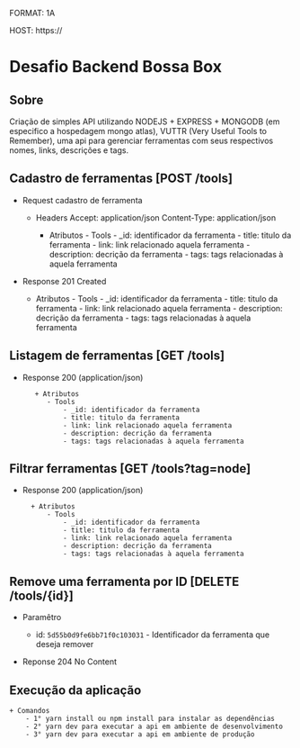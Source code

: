 FORMAT: 1A

HOST: https://

#  Desafio Backend Bossa Box 

## Sobre 

Criação de simples API utilizando NODEJS + EXPRESS + MONGODB  (em especifico a hospedagem mongo atlas), VUTTR (Very Useful Tools to Remember), uma api para gerenciar ferramentas com seus respectivos nomes, links, descrições e tags.  

## Cadastro de ferramentas [POST /tools]

+ Request cadastro de ferramenta
    + Headers
         Accept: application/json 
         Content-Type: application/json
         
      + Atributos 
            - Tools
                - _id: identificador da ferramenta
                - title: titulo da ferramenta 
                - link: link relacionado aquela ferramenta
                - description: decrição da ferramenta 
                - tags: tags relacionadas à aquela ferramenta  



+ Response 201 Created 

    + Atributos 
            - Tools
                - _id: identificador da ferramenta
                - title: titulo da ferramenta 
                - link: link relacionado aquela ferramenta
                - description: decrição da ferramenta 
                - tags: tags relacionadas à aquela ferramenta  


## Listagem de ferramentas [GET /tools]

+ Response 200 (application/json)

         + Atributos 
            - Tools
                - _id: identificador da ferramenta
                - title: titulo da ferramenta 
                - link: link relacionado aquela ferramenta
                - description: decrição da ferramenta 
                - tags: tags relacionadas à aquela ferramenta  
 

## Filtrar ferramentas  [GET /tools?tag=node]

+ Response 200 (application/json)

        + Atributos 
            - Tools
                - _id: identificador da ferramenta
                - title: titulo da ferramenta 
                - link: link relacionado aquela ferramenta
                - description: decrição da ferramenta 
                - tags: tags relacionadas à aquela ferramenta  


## Remove uma ferramenta por ID [DELETE /tools/{id}]

+ Paramêtro 
    + id: `5d55b0d9fe6bb71f0c103031` - Identificador da ferramenta que deseja remover

+ Reponse 204 No Content

## Execução da aplicação 

    + Comandos 
        - 1° yarn install ou npm install para instalar as dependências 
        - 2° yarn dev para executar a api em ambiente de desenvolvimento
        - 3° yarn dev para executar a api em ambiente de produção